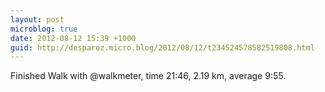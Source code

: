 ```yaml
---
layout: post
microblog: true
date: 2012-08-12 15:39 +1000
guid: http://desparoz.micro.blog/2012/08/12/t234524578582519808.html
---
```

Finished Walk with @walkmeter, time 21:46, 2.19 km, average 9:55.
